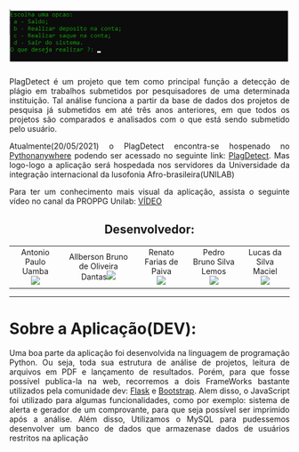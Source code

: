 <h1 align="center">
  <img alt="telaPrincipal" title="telaPrincipal" src="./imgs/inicio.png" />
</h1>
<p align="justify">PlagDetect é um projeto que tem como principal função a detecção de plágio em trabalhos submetidos por pesquisadores de uma determinada instituição. Tal análise funciona a partir da base de dados dos projetos de pesquisa já submetidos em até três anos anteriores, em que todos os projetos são comparados e analisados com o que está sendo submetido pelo usuário.</p>
<p align="justify">Atualmente(20/05/2021) o PlagDetect encontra-se hospenado no <a href="https://www.pythonanywhere.com/">Pythonanywhere<a> podendo ser acessado no seguinte link: <a href="https://tinyurl.com/PlagDetectCPQ">PlagDetect<a>. Mas logo-logo a aplicação será hospedada nos servidores da Universidade da integração internacional da lusofonia Afro-brasileira(UNILAB)</p>
<p align="justify">Para ter um conhecimento mais visual da aplicação, assista o seguinte vídeo no canal da PROPPG Unilab: <a href="https://www.youtube.com/watch?v=3OhTAW-LZkI">VÍDEO<a>
<h2 align="center">Desenvolvedor:</h2>
<table align="center">
  <tr>
    <td align="center">
      Antonio Paulo Uamba<br><img src="https://img.shields.io/static/v1?label=Discente&message=UNILAB&color=blue&style=<STYLE>&logo=<LOGO>">
    </td>
    <td align="center">
      Allberson Bruno de Oliveira Dantas<img src="https://img.shields.io/static/v1?label=Docente&message=UNILAB&color=blue&style=<STYLE>&logo=<LOGO>">
    </td>
     <td align="center">
       Renato Farias de Paiva<br><img src="https://img.shields.io/static/v1?label=TAE&message=UNILAB&color=blue&style=<STYLE>&logo=<LOGO>">
    </td>
     <td align="center">
       Pedro Bruno Silva Lemos<br><img src="https://img.shields.io/static/v1?label=TAE&message=UNILAB&color=blue&style=<STYLE>&logo=<LOGO>"></a>
    </td align="center">
    <td align="center">
       Lucas da Silva Maciel<br><img src="https://img.shields.io/static/v1?label=Discente&message=UNILAB&color=blue&style=<STYLE>&logo=<LOGO>">
    </td>
  </tr>
</table>
<hr>
<h1>Sobre a Aplicação(DEV):</h1>
<p align="justify">Uma boa parte da aplicação foi desenvolvida na linguagem de programação Python. Ou seja, toda sua estrutura de análise de projetos, leitura de arquivos em PDF e lançamento de resultados. Porém, para que fosse possível publica-la na web, recorremos a dois FrameWorks bastante utilizados pela comunidade dev: <a href="https://flask.palletsprojects.com/en/2.0.x/">Flask</a> e <a href="https://getbootstrap.com/">Bootstrap</a>. Alem disso, o JavaScript foi utilizado para algumas funcionalidades, como por exemplo: sistema de alerta e gerador de um comprovante, para que seja possível ser imprimido após a análise. Além disso, Utilizamos o MySQL para pudessemos desenvolver um banco de dados que armazenase dados de usuários restritos na aplicação</p>

